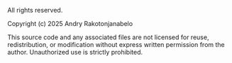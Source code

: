 All rights reserved.

Copyright (c) 2025 Andry Rakotonjanabelo

This source code and any associated files are not licensed for reuse, redistribution, or modification without express written permission from the author. Unauthorized use is strictly prohibited.
